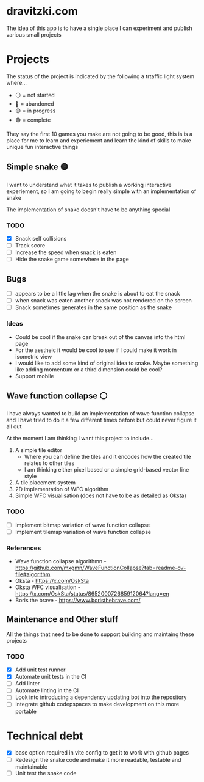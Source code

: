 # dravitzki.com
The idea of this app is to have a single place I can experiment and publish various small projects

# Projects

The status of the project is indicated by the following a trtaffic light system where...
* ⚪ = not started
* 🔴 = abandoned
* 🟡 = in progress
* 🟢 = complete

They say the first 10 games you make are not going to be good, this is is a place for me to learn and experiement and learn the kind
of skills to make unique fun interactive things

## Simple snake 🟡
I want to understand what it takes to publish a working interactive experiement, so I am going to begin really simple with an implementation of snake

The implementation of snake doesn't have to be anything special 

### TODO
- [x] Snack self collisions
- [ ] Track score
- [ ] Increase the speed when snack is eaten
- [ ] Hide the snake game somewhere in the page

## Bugs
- [ ] appears to be a little lag when the snake is about to eat the snack
- [ ] when snack was eaten another snack was not rendered on the screen
- [ ] Snack sometimes generates in the same position as the snake

### Ideas
* Could be cool if the snake can break out of the canvas into the html page 
* For the aestheic it would be cool to see if I could make it work in isometric view
* I would like to add some kind of original idea to snake. Maybe something like adding momentum or a third dimension could be cool?
* Support mobile


## Wave function collapse ⚪
I have always wanted to build an implementation of wave function collapse and I have tried to do it a few different times before but could never figure it all out

At the moment I am thinking I want this project to include...
1. A simple tile editor
    * Where you can define the tiles and it encodes how the created tile relates to other tiles 
    * I am thinking either pixel based or a simple grid-based vector line style
2. A tile placement system
3. 2D implementation of WFC algorithm
4. Simple WFC visualisation (does not have to be as detailed as Oksta)

### TODO
- [ ] Implement bitmap variation of wave function collapse
- [ ] Implement tilemap variation of wave function collapse

### References
* Wave function collapse algorithmn - https://github.com/mxgmn/WaveFunctionCollapse?tab=readme-ov-file#algorithm
* Oksta - https://x.com/OskSta
* Oksta WFC visualisation - https://x.com/OskSta/status/865200072685912064?lang=en
* Boris the brave - https://www.boristhebrave.com/

## Maintenance and Other stuff
All the things that need to be done to support building and maintaing these projects

### TODO
- [x] Add unit test runner
- [x] Automate unit tests in the CI
- [ ] Add linter
- [ ] Automate linting in the CI
- [ ] Look into introducing a dependency updating bot into the repository
- [ ] Integrate github codepspaces to make development on this more portable

# Technical debt
- [x] base option required in vite config to get it to work with github pages
- [ ] Redesign the snake code and make it more readable, testable and maintainable
- [ ] Unit test the snake code